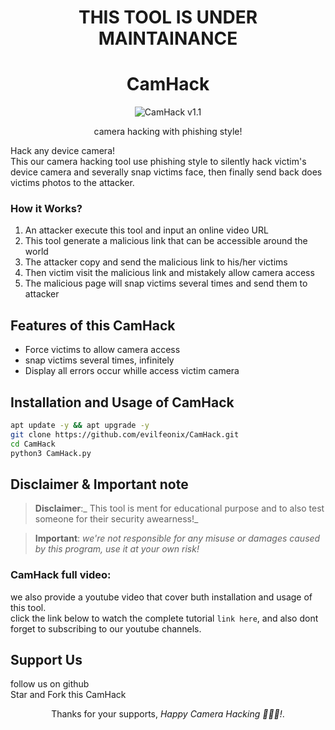 <div align='center'>

# THIS TOOL IS UNDER MAINTAINANCE

# **CamHack**

![CamHack v1.1](https://github.com/evilfeonix/CamHack/banner.png)

 camera hacking with phishing style!

 </div>

 Hack any device camera!\
 This our camera hacking tool use phishing style to silently hack victim's device camera and severally snap victims face, then finally send back does victims photos to the attacker.

 ### **How it Works?**
 1. An attacker execute this tool and input an online video URL
 2. This tool generate a malicious link that can be accessible around the world
 3. The attacker copy and send the malicious link to his/her victims
 4. Then victim visit the malicious link and mistakely allow camera access
 5. The malicious page will snap victims several times and send them to attacker

 ## **Features of this CamHack**
 - Force victims to allow camera access
 - snap victims several times, infinitely
 - Display all errors occur whille access victim camera

 ## **Installation and Usage of CamHack**
```bash
apt update -y && apt upgrade -y
git clone https://github.com/evilfeonix/CamHack.git
cd CamHack
python3 CamHack.py
```

## **Disclaimer & Important note**
>**Disclaimer**:_ This tool is ment for educational purpose and to also test someone for their security awearness!_

>**Important**: _we're not responsible for any misuse or damages caused by this program, use it at your own risk!_


### **CamHack full video**:
we also provide a youtube video that cover buth installation and usage of this tool.\
click the link below to watch the complete tutorial `link here`, and also dont forget to subscribing to our youtube channels.

## **Support Us**
follow us on github\
Star and Fork this CamHack

<div align=center>

Thanks for your supports, _Happy Camera Hacking 🚀🚀🚀!_.
</div>
